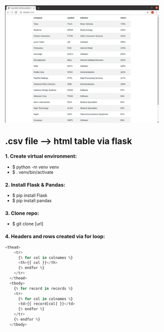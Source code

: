 ![screenshot](https://github.com/edoconnor/flask-csv-table/blob/main/images/screenshot.png)

# .csv file --> html table via flask

### 1. Create virtual environment:
* $ python -m venv venv
* $ . venv/bin/activate

### 2. Install Flask & Pandas:
* $ pip install Flask
* $ pip install pandas

### 3. Clone repo:
* $ git clone [url]

### 4. Headers and rows created via for loop:

```Python
<thead>
    <tr>
      {% for col in colnames %}
      <th>{{ col }}</th>
      {% endfor %}
    </tr>
  </thead>
  <tbody>
    {% for record in records %}
    <tr>
      {% for col in colnames %}
      <td>{{ record[col] }}</td>
      {% endfor %}
    </tr>
    {% endfor %}
  </tbody>
```

